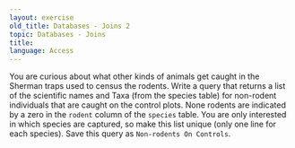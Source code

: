 ```yaml
---
layout: exercise
old_title: Databases - Joins 2
topic: Databases - Joins
title:
language: Access
---
```


You are curious about what other kinds of animals get caught in the Sherman
traps used to census the rodents. Write a query that returns a list of the
scientific names and Taxa (from the species table) for non-rodent individuals
that are caught on the control plots. None rodents are indicated by a zero in
the `rodent` column of the `species` table. You are only interested in which
species are captured, so make this list unique (only one line for each
species). Save this query as `Non-rodents On Controls`.
